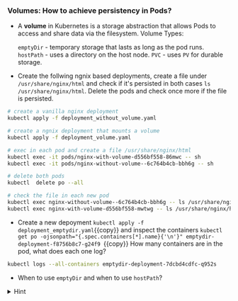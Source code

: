 
### Volumes: How to achieve persistency in Pods? 

* A **volume** in Kubernetes is a storage abstraction that allows Pods to access and share data via the filesystem. Volume Types: 

    `emptyDir` - temporary storage that lasts as long as the pod runs.
    `hostPath` - uses a directory on the host node.
    `PVC` - uses `PV` for durable storage.

* Create the follwing ngnix based deployments, create a file under `/usr/share/nginx/html` and check if it's persisted in both cases `ls /usr/share/nginx/html`. Delete the pods and check once more if the file is persisted.

```bash
# create a vanilla nginx deployment
kubectl apply -f deployment_without_volume.yaml

# create a ngnix deployment that mounts a volume 
kubectl apply -f deployment_volume.yaml

# exec in each pod and create a file /usr/share/nginx/html
kubectl exec -it pods/nginx-with-volume-d556bf558-86mwc -- sh
kubectl exec -it pods/nginx-without-volume--6c764b4cb-bbh6g -- sh 

# delete both pods
kubectl  delete po --all

# check the file in each new pod
kubectl exec nginx-without-volume--6c764b4cb-bbh6g -- ls /usr/share/nginx/html
kubectl exec nginx-with-volume-d556bf558-mwtwg -- ls /usr/share/nginx/html
```

* Create a new depoyment `kubectl apply -f deployment_emptydir.yaml`{{copy}} and inspect the containers
`kubectl get po -ojsonpath="{.spec.containers[*].name}{'\n'}" emptydir-deployment-f8756b8c7-g24f9 `{{copy}}
How many containers are in the pod, what does each one log?

```bash
kubectl logs --all-containers emptydir-deployment-7dcbd4cdfc-q952s
```

* When to use `emptyDir` and when to use `hostPath`?

<details>
<summary>Hint</summary>
<code>kubectl logs emptydir-deployment-7dcbd4cdfc-q952s -c app-container</code> and also <code>kubectl logs emptydir-deployment-7dcbd4cdfc-q952s -c sidecar-container</code>
<br>
<b>emptyDir</b>: used for Temporary storage (caching/buffers, shared files between containers of the same Pod) at the pod level. 
<br>
<b>hostPath</b>: when you need direct access to a host machine's filesystem (custom monitoring agents, storing access logs on node /var/log)
</details>
